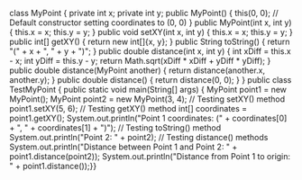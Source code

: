 class MyPoint {
 private int x;
 private int y;
 public MyPoint() {
 this(0, 0); // Default constructor setting coordinates to (0, 0)
 }
 public MyPoint(int x, int y) {
 this.x = x;
 this.y = y;
 }
 public void setXY(int x, int y) {
 this.x = x;
 this.y = y;
 }
 public int[] getXY() {
 return new int[]{x, y};
 }
 public String toString() {
 return "(" + x + ", " + y + ")";
 }
 public double distance(int x, int y) {
 int xDiff = this.x - x;
 int yDiff = this.y - y;
 return Math.sqrt(xDiff * xDiff + yDiff * yDiff);
 }
 public double distance(MyPoint another) {
 return distance(another.x, another.y);
 }
 public double distance() {
 return distance(0, 0);
 }
}
public class TestMyPoint {
 public static void main(String[] args) {
 MyPoint point1 = new MyPoint();
 MyPoint point2 = new MyPoint(3, 4);
 // Testing setXY() method
 point1.setXY(5, 6);
 // Testing getXY() method
 int[] coordinates = point1.getXY();
 System.out.println("Point 1 coordinates: (" + coordinates[0] + ", " + coordinates[1] + ")");
 // Testing toString() method
 System.out.println("Point 2: " + point2);
 // Testing distance() methods
 System.out.println("Distance between Point 1 and Point 2: " + point1.distance(point2));
 System.out.println("Distance from Point 1 to origin: " + point1.distance());}}
